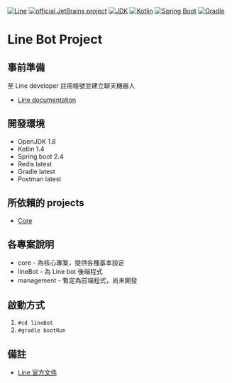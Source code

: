 [![Line](https://aleen42.github.io/badges/src/line.svg)](https://developers.line.biz/zh-hant/)
[![official JetBrains project](https://jb.gg/badges/official.svg)](https://confluence.jetbrains.com/display/ALL/JetBrains+on+GitHub)
[![JDK](http://img.shields.io/badge/JDK-v8.0-yellow.svg)](http://www.oracle.com/technetwork/java/javase/downloads/index.html)
[![Kotlin](https://img.shields.io/badge/kotlin-1.4.0-blue.svg?logo=kotlin)](http://kotlinlang.org)
[![Spring Boot](https://img.shields.io/badge/springboot-v2.4.2-green.svg?logo=spring)](https://spring.io/projects/spring-framework)
[![Gradle](https://img.shields.io/badge/gradle-6.5.1-green.svg?logo=gradle)](https://spring.io/projects/spring-framework)

Line Bot Project
======================
## 事前準備
至 Line developer 註冊帳號並建立聊天機器人
* [Line documentation](https://developers.line.biz/zh-hant/docs/messaging-api/building-bot/ "Line 官方文件")

## 開發環境
* OpenJDK 1.8
* Kotlin 1.4
* Spring boot 2.4
* Redis latest
* Gradle latest
* Postman latest

## 所依賴的 projects
* [Core](https://github.com/a09090443/core "核心專案")

## 各專案說明
* core - 為核心專案，提供各種基本設定
* lineBot - 為 Line bot 後端程式
* management - 暫定為前端程式，尚未開發

## 啟動方式
1. `#cd lineBot`
2. `#gradle bootRun`

## 備註
* [Line 官方文件](https://developers.line.biz/zh-hant/docs/messaging-api/)
